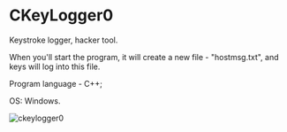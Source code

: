 # CKeyLogger0
Keystroke logger, hacker tool.


When you'll start the program, it will create a new file - "hostmsg.txt", and keys will log into this file.

Program language - C++;

OS: Windows.


![ckeylogger0](https://user-images.githubusercontent.com/22663206/27260341-42a3aa5a-5432-11e7-822e-f976cc296074.PNG)
